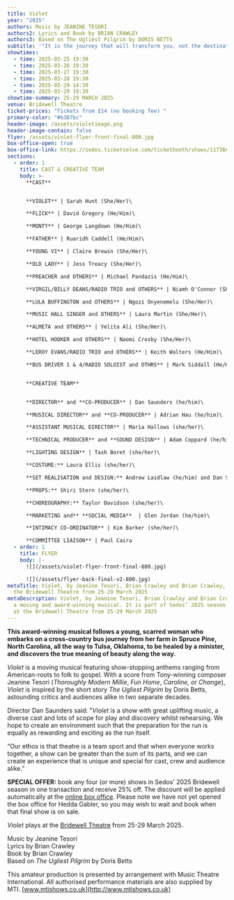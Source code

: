 ```yaml
---
title: Violet
year: "2025"
authors: Music by JEANINE TESORI
authors2: Lyrics and Book by BRIAN CRAWLEY
authors3: Based on The Ugliest Pilgrim by DORIS BETTS
subtitle: '"It is the journey that will transform you, not the destination"'
showtimes:
  - time: 2025-03-25 19:30
  - time: 2025-03-26 19:30
  - time: 2025-03-27 19:30
  - time: 2025-03-28 19:30
  - time: 2025-03-29 14:30
  - time: 2025-03-29 19:30
showtime-summary: 25-29 MARCH 2025
venue: Bridewell Theatre
ticket-prices: "Tickets from £14 (no booking fee) "
primary-color: "#b387bc"
header-image: /assets/violetimage.png
header-image-contain: false
flyer: /assets/violet-flyer-front-final-800.jpg
box-office-open: true
box-office-link: https://sedos.ticketsolve.com/ticketbooth/shows/1173660209
sections:
  - order: 1
    title: CAST & CREATIVE TEAM
    body: >-
      **CAST**


      **VIOLET** | Sarah Hunt (She/Her)\

      **FLICK** | David Gregory (He/Him)\

      **MONTY** | George Langdown (He/Him)\

      **FATHER** | Ruaridh Caddell (He/Him)\

      **YOUNG VI** | Claire Brewin (She/Her)\

      **OLD LADY** | Jess Treacy (She/Her)\

      **PREACHER and OTHERS** | Michael Pandazis (He/Him)\

      **VIRGIL/BILLY DEANS/RADIO TRIO and OTHERS** | Niamh O'Connor (She/They)\

      **LULA BUFFINGTON and OTHERS** | Ngozi Onyenemelu (She/Her)\

      **MUSIC HALL SINGER and OTHERS** | Laura Martin (She/Her)\

      **ALMETA and OTHERS** | Yelita Ali (She/Her)\

      **HOTEL HOOKER and OTHERS** | Naomi Crosby (She/Her)\

      **LEROY EVANS/RADIO TRIO and OTHERS** | Keith Walters (He/Him)\

      **BUS DRIVER 1 & 4/RADIO SOLOIST and OTHRS** | Mark Siddall (He/Him)


      **CREATIVE TEAM**


      **DIRECTOR** and **CO-PRODUCER** | Dan Saunders (he/him)\

      **MUSICAL DIRECTOR** and **CO-PRODUCER** | Adrian Hau (he/him)\

      **ASSISTANT MUSICAL DIRECTOR** | Maria Hallows (she/her)\

      **TECHNICAL PRODUCER** and **SOUND DESIGN** | Adam Coppard (he/him)\

      **LIGHTING DESIGN** | Tash Boret (she/her)\

      **COSTUME:** Laura Ellis (she/her)\

      **SET REALISATION and DESIGN:** Andrew Laidlaw (he/him) and Dan Saunders (he/him)\

      **PROPS:** Shiri Stern (she/her)\

      **CHOREOGRAPHY:** Taylor Davidson (she/her)\

      **MARKETING and** **SOCIAL MEDIA**  | Glen Jordan (he/him)\

      **INTIMACY CO-ORDINATOR** | Kim Barker (she/her)\

      **COMMITTEE LIAISON** | Paul Caira
  - order: 1
    title: FLYER
    body: |-
      ![](/assets/violet-flyer-front-final-800.jpg)

      ![](/assets/flyer-back-final-v2-800.jpg)
metaTitle: Violet, by Jeanine Tesori, Brian Crawley and Brian Crawley, plays at
  the Bridewell Theatre from 25-29 March 2025
metaDescription: Violet, by Jeanine Tesori, Brian Crawley and Brian Crawley, is
  a moving and award-winning musical. It is part of Sedos’ 2025 season and plays
  at the Bridewell Theatre from 25-29 March 2025
---
```

**This award-winning musical follows a young, scarred** **woman who embarks on a cross-country bus journey from her farm in Spruce Pine, North Carolina, all the way to Tulsa, Oklahoma, to be healed by a minister, and discovers the true meaning of beauty along the way.**

*Violet* is a moving musical featuring show-stopping anthems ranging from American-roots to folk to gospel. With a score from Tony-winning composer Jeanine Tesori (*Thoroughly Modern Millie*, *Fun Home*, *Caroline, or Change*), *Violet* is inspired by the short story *The Ugliest Pilgrim* by Doris Betts, astounding critics and audiences alike in two separate decades.

Director Dan Saunders said: "*Violet* is a show with great uplifting music, a diverse cast and lots of scope for play and discovery whilst rehearsing. We hope to create an environment such that the preparation for the run is equally as rewarding and exciting as the run itself. 

“Our ethos is that theatre is a team sport and that when everyone works together, a show can be greater than the sum of its parts, and we can create an experience that is unique and special for cast, crew and audience alike.”

**SPECIAL OFFER:** book any four (or more) shows in Sedos’ 2025 Bridewell season in one transaction and receive 25% off. The discount will be applied automatically at the [online box office](https://sedos.ticketsolve.com/ticketbooth/shows).  Please note we have not yet opened the box office for Hedda Gabler, so you may wish to wait and book when that final show is on sale.

*Violet* plays at the [Bridewell Theatre](https://www.sedos.co.uk/venues/bridewell) from 25-29 March 2025.

Music by Jeanine Tesori\
Lyrics by Brian Crawley\
Book by Brian Crawley\
Based on *The Ugliest Pilgrim* by Doris Betts

This amateur production is presented by arrangement with Music Theatre International. All authorised performance materials are also supplied by MTI. [www.mtishows.co.uk](http://www.mtishows.co.uk)